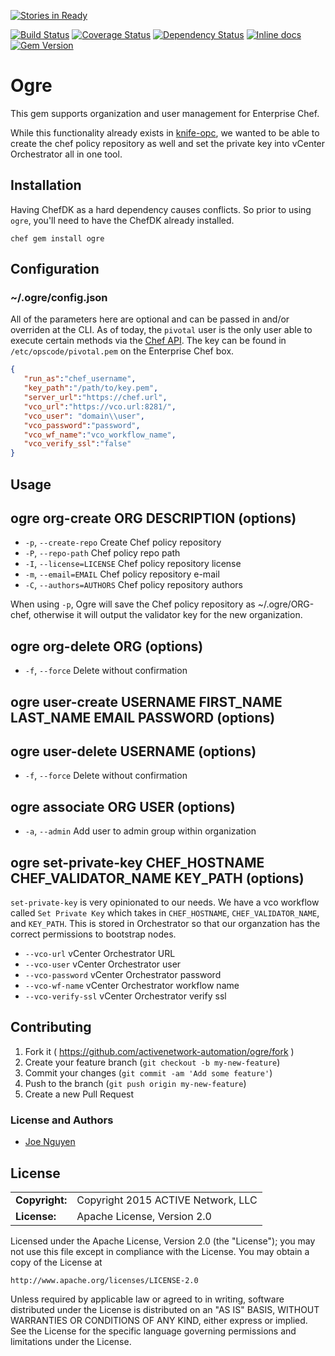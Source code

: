 [![Stories in Ready](https://badge.waffle.io/activenetwork-automation/ogre.svg?label=ready&title=Ready)](http://waffle.io/activenetwork-automation/ogre)

[![Build Status](https://travis-ci.org/activenetwork-automation/ogre.svg)](https://travis-ci.org/activenetwork-automation/ogre)
[![Coverage Status](https://coveralls.io/repos/activenetwork-automation/ogre/badge.svg)](https://coveralls.io/r/activenetwork-automation/ogre)
[![Dependency Status](https://gemnasium.com/activenetwork-automation/ogre.svg)](https://gemnasium.com/activenetwork-automation/ogre)
[![Inline docs](http://inch-ci.org/github/activenetwork-automation/ogre.png?branch=master)](http://inch-ci.org/github/activenetwork-automation/ogre)
[![Gem Version](https://badge.fury.io/rb/ogre.svg)](http://badge.fury.io/rb/ogre)

# Ogre

This gem supports organization and user management for Enterprise Chef.

While this functionality already exists in [knife-opc](https://github.com/chef/knife-opc), we wanted to be able to create the chef policy repository as well and set the private key into vCenter Orchestrator all in one tool.

## Installation

Having ChefDK as a hard dependency causes conflicts.  So prior to using `ogre`, you'll need to have the ChefDK already installed.

`chef gem install ogre`

## Configuration

### ~/.ogre/config.json

All of the parameters here are optional and can be passed in and/or overriden at the CLI.  As of today, the `pivotal` user is the only user able to execute certain methods via the [Chef API](https://docs.chef.io/api_chef_server.html).  The key can be found in `/etc/opscode/pivotal.pem` on the Enterprise Chef box.

``` json
{
   "run_as":"chef_username",
   "key_path":"/path/to/key.pem",
   "server_url":"https://chef.url",
   "vco_url":"https://vco.url:8281/",
   "vco_user": "domain\\user",
   "vco_password":"password",
   "vco_wf_name":"vco_workflow_name",
   "vco_verify_ssl":"false"
}

```

## Usage
ogre org-create ORG DESCRIPTION (options)
---
- `-p`, `--create-repo` Create Chef policy repository
- `-P`, `--repo-path` Chef policy repo path
- `-I`, `--license=LICENSE` Chef policy repository license
- `-m`, `--email=EMAIL` Chef policy repository e-mail
- `-C`, `--authors=AUTHORS` Chef policy repository authors

When using `-p`, Ogre will save the Chef policy repository as ~/.ogre/ORG-chef, otherwise it will output the validator key for the new organization.

ogre org-delete ORG (options)
---
- `-f`, `--force` Delete without confirmation

ogre user-create USERNAME FIRST_NAME LAST_NAME EMAIL PASSWORD (options)
---

ogre user-delete USERNAME (options)
---
- `-f`, `--force` Delete without confirmation

ogre associate ORG USER (options)
---
- `-a`, `--admin` Add user to admin group within organization

ogre set-private-key CHEF_HOSTNAME CHEF_VALIDATOR_NAME KEY_PATH (options)
---

`set-private-key` is very opinionated to our needs.  We have a vco workflow called `Set Private Key` which takes in `CHEF_HOSTNAME`, `CHEF_VALIDATOR_NAME`, and `KEY_PATH`.  This is stored in Orchestrator so that our organzation has the correct permissions to bootstrap nodes.

- `--vco-url` vCenter Orchestrator URL
- `--vco-user` vCenter Orchestrator user
- `--vco-password` vCenter Orchestrator password
- `--vco-wf-name` vCenter Orchestrator workflow name
- `--vco-verify-ssl` vCenter Orchestrator verify ssl

## Contributing

1. Fork it ( https://github.com/activenetwork-automation/ogre/fork )
2. Create your feature branch (`git checkout -b my-new-feature`)
3. Commit your changes (`git commit -am 'Add some feature'`)
4. Push to the branch (`git push origin my-new-feature`)
5. Create a new Pull Request

### License and Authors

- [Joe Nguyen](https://github.com/joenguyen)

## License ##

|                      |                                          |
|:---------------------|:-----------------------------------------|
| **Copyright:**       | Copyright 2015 ACTIVE Network, LLC
| **License:**         | Apache License, Version 2.0

Licensed under the Apache License, Version 2.0 (the "License");
you may not use this file except in compliance with the License.
You may obtain a copy of the License at

    http://www.apache.org/licenses/LICENSE-2.0

Unless required by applicable law or agreed to in writing, software
distributed under the License is distributed on an "AS IS" BASIS,
WITHOUT WARRANTIES OR CONDITIONS OF ANY KIND, either express or implied.
See the License for the specific language governing permissions and
limitations under the License.
